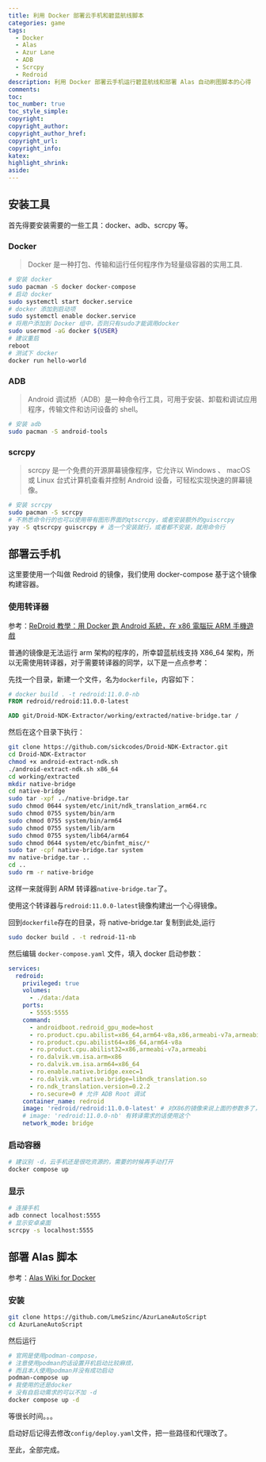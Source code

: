 ```yaml
---
title: 利用 Docker 部署云手机和碧蓝航线脚本
categories: game
tags:
  - Docker
  - Alas
  - Azur Lane
  - ADB
  - Scrcpy
  - Redroid
description: 利用 Docker 部署云手机运行碧蓝航线和部署 Alas 自动刷图脚本的心得
comments:
toc:
toc_number: true
toc_style_simple:
copyright:
copyright_author:
copyright_author_href:
copyright_url:
copyright_info:
katex:
highlight_shrink:
aside:
---
```


## 安装工具

首先得要安装需要的一些工具：docker、adb、scrcpy 等。

### Docker

> Docker 是一种打包、传输和运行任何程序作为轻量级容器的实用工具.

```bash
# 安装 docker
sudo pacman -S docker docker-compose
# 启动 docker
sudo systemctl start docker.service
# docker 添加到启动项
sudo systemctl enable docker.service
# 将用户添加到 Docker 组中，否则只有sudo才能调用docker
sudo usermod -aG docker ${USER}
# 建议重启
reboot
# 测试下 docker
docker run hello-world
```

### ADB

> Android 调试桥（ADB）是一种命令行工具，可用于安装、卸载和调试应用程序，传输文件和访问设备的 shell。

```bash
# 安装 adb
sudo pacman -S android-tools
```

### scrcpy

> scrcpy 是一个免费的开源屏幕镜像程序，它允许以 Windows 、 macOS 或 Linux 台式计算机查看并控制 Android 设备，可轻松实现快速的屏幕镜像。

```bash
# 安装 scrcpy
sudo pacman -S scrcpy
# 不熟悉命令行的也可以使用带有图形界面的qtscrcpy，或者安装额外的guiscrcpy
yay -S qtscrcpy guiscrcpy # 选一个安装就行，或者都不安装，就用命令行
```

## 部署云手机

这里要使用一个叫做 Redroid 的镜像，我们使用 docker-compose 基于这个镜像构建容器。

### 使用转译器

参考：[ReDroid 教學：用 Docker 跑 Android 系統，在 x86 電腦玩 ARM 手機遊戲](https://ivonblog.com/posts/redroid-android-docker/)

普通的镜像是无法运行 arm 架构的程序的，所幸碧蓝航线支持 X86_64 架构，所以无需使用转译器，对于需要转译器的同学，以下是一点点参考：

先找一个目录，新建一个文件，名为`dockerfile`，内容如下：

```dockerfile
# docker build . -t redroid:11.0.0-nb
FROM redroid/redroid:11.0.0-latest

ADD git/Droid-NDK-Extractor/working/extracted/native-bridge.tar /
```

然后在这个目录下执行：

```bash
git clone https://github.com/sickcodes/Droid-NDK-Extractor.git
cd Droid-NDK-Extractor
chmod +x android-extract-ndk.sh
./android-extract-ndk.sh x86_64
cd working/extracted
mkdir native-bridge
cd native-bridge
sudo tar -xpf ../native-bridge.tar
sudo chmod 0644 system/etc/init/ndk_translation_arm64.rc
sudo chmod 0755 system/bin/arm
sudo chmod 0755 system/bin/arm64
sudo chmod 0755 system/lib/arm
sudo chmod 0755 system/lib64/arm64
sudo chmod 0644 system/etc/binfmt_misc/*
sudo tar -cpf native-bridge.tar system
mv native-bridge.tar ..
cd ..
sudo rm -r native-bridge
```

这样一来就得到 ARM 转译器`native-bridge.tar`了。

使用这个转译器与`redroid:11.0.0-latest`镜像构建出一个心得镜像。

回到`dockerfile`存在的目录，将 native-bridge.tar 复制到此处,运行

```bash
sudo docker build . -t redroid-11-nb
```

然后编辑 `docker-compose.yaml` 文件，填入 docker 启动参数：

```yaml
services:
  redroid:
    privileged: true
    volumes:
      - ./data:/data
    ports:
      - 5555:5555
    command:
      - androidboot.redroid_gpu_mode=host
      - ro.product.cpu.abilist=x86_64,arm64-v8a,x86,armeabi-v7a,armeabi
      - ro.product.cpu.abilist64=x86_64,arm64-v8a
      - ro.product.cpu.abilist32=x86,armeabi-v7a,armeabi
      - ro.dalvik.vm.isa.arm=x86
      - ro.dalvik.vm.isa.arm64=x86_64
      - ro.enable.native.bridge.exec=1
      - ro.dalvik.vm.native.bridge=libndk_translation.so
      - ro.ndk_translation.version=0.2.2
      - ro.secure=0 # 允许 ADB Root 调试
    container_name: redroid
    image: 'redroid/redroid:11.0.0-latest' # 对X86的镜像来说上面的参数多了，但是加了也没事
    # image: 'redroid:11.0.0-nb' 有转译需求的话使用这个
    network_mode: bridge
```

### 启动容器

```bash
# 建议别 -d，云手机还是很吃资源的，需要的时候再手动打开
docker compose up
```

### 显示

```bash
# 连接手机
adb connect localhost:5555
# 显示安卓桌面
scrcpy -s localhost:5555
```

## 部署 Alas 脚本

参考：[Alas Wiki for Docker](https://github.com/LmeSzinc/AzurLaneAutoScript/wiki/Installation_en_docker)

### 安装

```bash
git clone https://github.com/LmeSzinc/AzurLaneAutoScript
cd AzurLaneAutoScript
```

然后运行

```bash
# 官网是使用podman-compose，
# 注意使用podman的话设置开机启动比较麻烦，
# 而且本人使用podman并没有成功启动
podman-compose up
# 我使用的还是docker
# 没有自启动需求的可以不加 -d
docker compose up -d
```

等很长时间。。。

启动好后记得去修改`config/deploy.yaml`文件，把一些路径和代理改了。

至此，全部完成。

